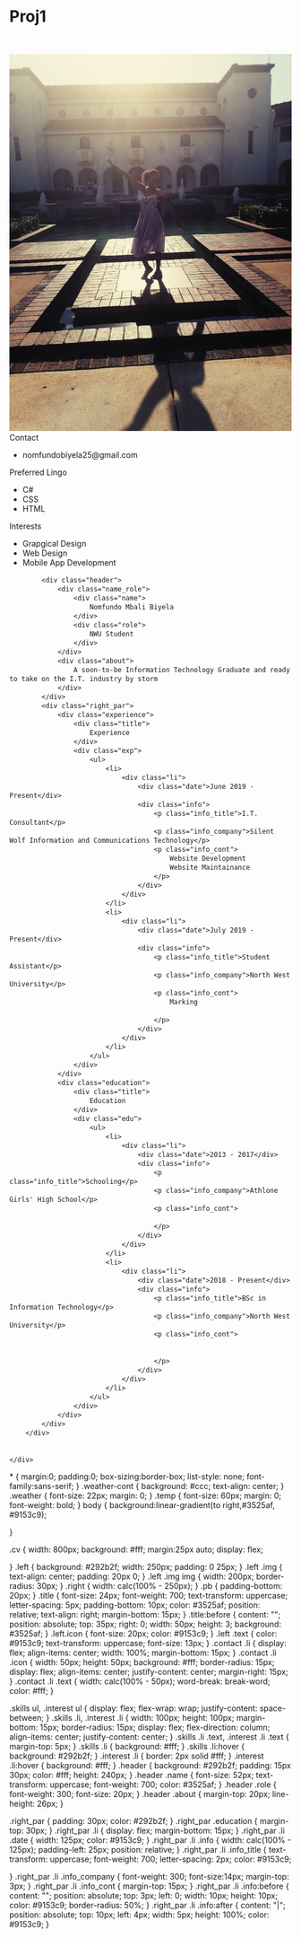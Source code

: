 # Proj1
<html>
<head>
<title> Nomfundo Mbali Biyela Technical Online CV </title>
<met name="viewport" content="width=device-width, initial-scale=1.0">
    <script src="https://code.jquery.com/jquery-3.5.1.min.js"
    integrity="sha256-9/aliU8dGd2tb6OSsuzixeV4y/faTqgFtohetphbbj0="
    crossorigin="anonymous"></script>
<script src="script.js"></script>
<link rel="stylesheet" href="project1.css">
</head>
<body>
    <div class="weather-cont">
        <img class="icon">
        <p class="weather"></p>
        <p class="temp"></p>
    </div>
<div class="wrapper">
    <div class="cv">
        <div class="left">
            <div class="img">
                <img src="Noms.jpg" alt="picture">
            </div>
            <div class="contact wrap pb">
                <div class="title">
                    Contact
                </div>
                <dive class="contact">
                    <ul>
                        <li>
                            <div class="li">
                                <div class="icon"></div>
                                <div class="text">nomfundobiyela25@gmail.com</div>
                            </div>
                        </li>
                    </ul>
                </dive>
            </div>
            <div class="skills wrap pb">
                <div class="title">
                    Preferred Lingo
                </div>
                <dive class="skills">
                    <ul>
                        <li>
                            <div class="li">
                                <div class="icon"></div>
                                <div class="text">C#</div>
                            </div>
                        </li>
                        <li>
                            <div class="li">
                                <div class="icon"></div>
                                <div class="text">CSS</div>
                            </div>
                        </li>
                        <li>
                            <div class="li">
                                <div class="icon"></div>
                                <div class="text">HTML</div>
                            </div>
                        </li>
                    </ul>
                </dive> 
            </div>
            <div class="interests wrap pb">
                <div class="title">
                    Interests
                </div>
                <dive class="interest">
                    <ul>
                        <li>
                            <div class="li">
                                <div class="icon"></div>
                                <div class="text">Grapgical Design</div>
                            </div>
                        </li>
                        <li>
                            <div class="li">
                                <div class="icon"></div>
                                <div class="text">Web Design</div>
                            </div>
                        </li>
                        <li>
                            <div class="li">
                                <div class="icon"></div>
                                <div class="text">Mobile App Development</div>
                            </div>
                        </li>
                    </ul>
                </dive> 
            </div>
        </div>
        <div class="right">
            
            <div class="header">
                <div class="name_role">
                    <div class="name">
                        Nomfundo Mbali Biyela
                    </div>
                    <div class="role">
                        NWU Student
                    </div>
                </div>
                <div class="about">
                    A soon-to-be Information Technology Graduate and ready to take on the I.T. industry by storm
                </div>
            </div> 
            <div class="right_par">
                <div class="experience">
                    <div class="title">
                        Experience
                    </div>
                    <div class="exp">
                        <ul>
                            <li>
                                <div class="li">
                                    <div class="date">June 2019 - Present</div>
                                    <div class="info">
                                        <p class="info_title">I.T. Consultant</p>
                                        <p class="info_company">Silent Wolf Information and Communications Technology</p>
                                        <p class="info_cont">
                                            Website Development
                                            Website Maintainance
                                        </p>
                                    </div>
                                </div>
                            </li>
                            <li>
                                <div class="li">
                                    <div class="date">July 2019 - Present</div>
                                    <div class="info">
                                        <p class="info_title">Student Assistant</p>
                                        <p class="info_company">North West University</p>
                                        <p class="info_cont">
                                            Marking
                                            
                                        </p>
                                    </div>
                                </div>
                            </li>
                        </ul>
                    </div>
                </div>
                <div class="education">
                    <div class="title">
                        Education
                    </div>
                    <div class="edu">
                        <ul>
                            <li>
                                <div class="li">
                                    <div class="date">2013 - 2017</div>
                                    <div class="info">
                                        <p class="info_title">Schooling</p>
                                        <p class="info_company">Athlone Girls' High School</p>
                                        <p class="info_cont">
                                           
                                        </p>
                                    </div>
                                </div>
                            </li>
                            <li>
                                <div class="li">
                                    <div class="date">2018 - Present</div>
                                    <div class="info">
                                        <p class="info_title">BSc in Information Technology</p>
                                        <p class="info_company">North West University</p>
                                        <p class="info_cont">
                                           
                                            
                                        </p>
                                    </div>
                                </div>
                            </li>
                        </ul>
                    </div>
                </div>
            </div>
        </div>

       
    </div>
</div>
</body>
</html>

<css>
* 
{
    margin:0;
    padding:0;
    box-sizing:border-box;
    list-style: none;
    font-family:sans-serif;
}
.weather-cont
{
    background: #ccc;
    text-align: center;
}
.weather
{
    font-size: 22px;
    margin: 0;
}
.temp
{
    font-size: 60px;
    margin: 0;
    font-weight: bold;
}
body
{
    background:linear-gradient(to right,#3525af, #9153c9);
    
}

.cv
{
    width: 800px;
    background: #fff;
    margin:25px auto;
    display: flex;

}
.left
{
    background: #292b2f;
    width: 250px;
    padding: 0 25px;
}
.left .img
{
    text-align: center;
    padding: 20px 0;
}
.left .img img
{
    width: 200px;
    border-radius: 30px;
}
.right
{
    width: calc(100% - 250px);
}
.pb
{
    padding-bottom: 20px;
}
.title
{
    font-size: 24px;
    font-weight: 700;
    text-transform: uppercase;
    letter-spacing: 5px;
    padding-bottom: 10px;
    color: #3525af;
    position: relative;
    text-align: right;
    margin-bottom: 15px;
}
.title:before
{
    content: "";
    position: absolute;
    top: 35px;
    right: 0;
    width: 50px;
    height: 3;
    background: #3525af;
}
.left.icon
{
    font-size: 20px;
    color: #9153c9;
}
.left .text
{
    color: #9153c9;
    text-transform: uppercase;
    font-size: 13px;
}
.contact .li
{
   display: flex;
   align-items: center; 
   width: 100%;
   margin-bottom: 15px;
}
.contact .li .icon
{
    width: 50px;
    height: 50px;
    background: #fff;
    border-radius: 15px;
    display: flex;
    align-items: center;
    justify-content: center;
    margin-right: 15px;
}
.contact .li .text
{
    width: calc(100% - 50px);
    word-break: break-word;
    color: #fff;
}

.skills ul,
.interest ul
{
    display: flex;
    flex-wrap: wrap;
    justify-content: space-between;
}
.skills .li,
.interest .li
{
    width: 100px;
    height: 100px;
    margin-bottom: 15px;
    border-radius: 15px;
    display: flex;
    flex-direction: column;
    align-items: center;
    justify-content: center;
}
.skills .li .text,
.interest .li .text
{
    margin-top: 5px;
}
.skills .li
{
    background: #fff;
}
.skills .li:hover
{
    background: #292b2f;
}
.interest .li
{
    border: 2px solid #fff;
}
.interest .li:hover
{
    background: #fff;
}
.header
{
    background: #292b2f;
    padding: 15px 30px;
    color: #fff;
    height: 240px;
}
.header .name
{
    font-size: 52px;
    text-transform: uppercase;
    font-weight: 700;
    color: #3525af;
}
.header .role
{
    font-weight: 300;
    font-size: 20px;
}
.header .about
{
    margin-top: 20px;
    line-height: 26px;
}

.right_par
{
    padding: 30px;
    color: #292b2f;
}
.right_par .education
{
    margin-top: 30px;
}
.right_par .li
{
    display: flex;
    margin-bottom: 15px;
}
.right_par .li .date
{
    width: 125px;
    color: #9153c9;
}
.right_par .li .info
{
    width: calc(100% - 125px);
    padding-left: 25px;
    position: relative;
}
.right_par .li .info_title
{
    text-transform: uppercase;
    font-weight: 700;
    letter-spacing: 2px;
    color: #9153c9;

}
.right_par .li .info_company
{
    font-weight: 300;
    font-size:14px;
    margin-top: 3px;
}
.right_par .li .info_cont
{
    margin-top: 15px;
}
.right_par .li .info:before
{
    content: "";
    position: absolute;
    top: 3px;
    left: 0;
    width: 10px;
    height: 10px;
    color: #9153c9;
    border-radius: 50%;
}
.right_par .li .info:after
{
    content: "|";
    position: absolute;
    top: 10px;
    left: 4px;
    width: 5px;
    height: 100%;
    color: #9153c9;
}   

</css>    



